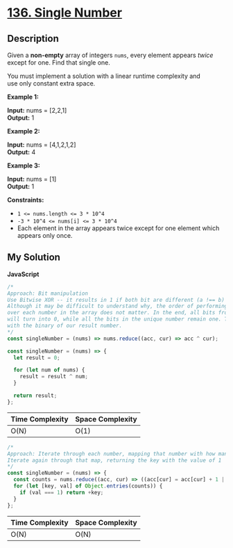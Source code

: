 # [136. Single Number](https://leetcode.com/problems/single-number)

## Description

Given a **non-empty** array of integers `nums`, every element appears _twice_ except for one. Find that single one.

You must implement a solution with a linear runtime complexity and use only constant extra space.

**Example 1:**

**Input:** nums = [2,2,1]  
**Output:** 1

**Example 2:**

**Input:** nums = [4,1,2,1,2]  
**Output:** 4

**Example 3:**

**Input:** nums = [1]  
**Output:** 1

**Constraints:**

- `1 <= nums.length <= 3 * 10^4`
- `-3 * 10^4 <= nums[i] <= 3 * 10^4`
- Each element in the array appears twice except for one element which appears only once.

## My Solution

**JavaScript**

```js
/*
Approach: Bit manipulation
Use Bitwise XOR -- it results in 1 if both bit are different (a !== b)
Although it may be difficult to understand why, the order of performing this operation
over each number in the array does not matter. In the end, all bits from duplicate nums
will turn into 0, while all the bits in the unique number remain one. This leaves us
with the binary of our result number.
*/
const singleNumber = (nums) => nums.reduce((acc, cur) => acc ^ cur);

const singleNumber = (nums) => {
  let result = 0;

  for (let num of nums) {
    result = result ^ num;
  }

  return result;
};
```

| Time Complexity | Space Complexity |
| --------------- | ---------------- |
| O(N)            | O(1)             |

```js
/*
Approach: Iterate through each number, mapping that number with how many times it occurs.
Iterate again through that map, returning the key with the value of 1
*/
const singleNumber = (nums) => {
  const counts = nums.reduce((acc, cur) => ((acc[cur] = acc[cur] + 1 || 1), acc), {});
  for (let [key, val] of Object.entries(counts)) {
    if (val === 1) return +key;
  }
};
```

| Time Complexity | Space Complexity |
| --------------- | ---------------- |
| O(N)            | O(N)             |
